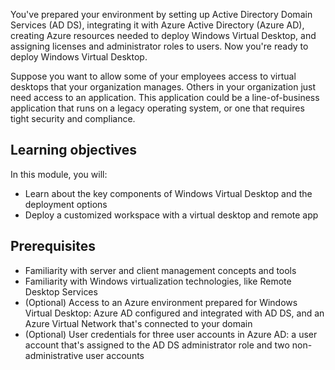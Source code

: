 You've prepared your environment by setting up Active Directory Domain Services (AD DS), integrating it with Azure Active Directory (Azure AD), creating Azure resources needed to deploy Windows Virtual Desktop, and assigning licenses and administrator roles to users. Now you're ready to deploy  Windows Virtual Desktop.

Suppose you want to allow some of your employees access to virtual desktops that your organization manages. Others in your organization just need access to an application. This application could be a line-of-business application that runs on a legacy operating system, or one that requires tight security and compliance.

## Learning objectives

In this module, you will:

- Learn about the key components of Windows Virtual Desktop and the deployment options
- Deploy a customized workspace with a virtual desktop and remote app

## Prerequisites

- Familiarity with server and client management concepts and tools
- Familiarity with Windows virtualization technologies, like Remote Desktop Services
- (Optional) Access to an Azure environment prepared for Windows Virtual Desktop: Azure AD configured and integrated with AD DS, and an Azure Virtual Network that's connected to your domain
- (Optional) User credentials for three user accounts in Azure AD: a user account that's assigned to the AD DS administrator role and two non-administrative user accounts
